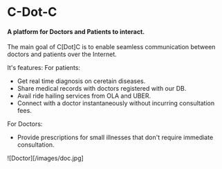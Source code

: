 # C-Dot-C
#### A platform for Doctors and Patients to interact.

The main goal of C[Dot]C is to enable seamless communication between doctors and patients over the Internet.

It's features:
For patients:
- Get real time diagnosis on ceretain diseases.
- Share medical records with doctors registered with our DB.
- Avail ride hailing services from OLA and UBER.
- Connect with a doctor instantaneously without incurring consultation fees.

For Doctors:
- Provide prescriptions for small illnesses that don't require immediate consultation.

![Doctor][/images/doc.jpg]
